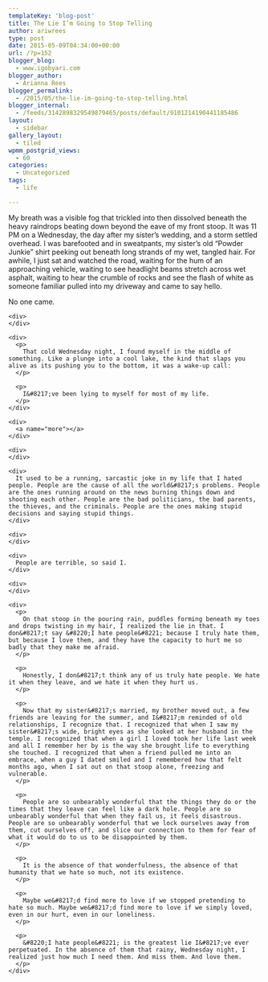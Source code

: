 ```yaml
---
templateKey: 'blog-post'
title: The Lie I’m Going to Stop Telling
author: ariwrees
type: post
date: 2015-05-09T04:34:00+00:00
url: /?p=152
blogger_blog:
  - www.igobyari.com
blogger_author:
  - Arianna Rees
blogger_permalink:
  - /2015/05/the-lie-im-going-to-stop-telling.html
blogger_internal:
  - /feeds/3142898329549879465/posts/default/9101214190441185486
layout:
  - sidebar
gallery_layout:
  - tiled
wpmm_postgrid_views:
  - 60
categories:
  - Uncategorized
tags:
  - life

---
```

<div dir="ltr" style="text-align: left;">
  <div style="clear: both;">
    My breath was a visible fog that trickled into then dissolved beneath the heavy raindrops beating down beyond the eave of my front stoop. It was 11 PM on a Wednesday, the day after my sister&#8217;s wedding, and a storm settled overhead. I was barefooted and in sweatpants, my sister&#8217;s old &#8220;Powder Junkie&#8221; shirt peeking out beneath long strands of my wet, tangled hair. For awhile, I just sat and watched the road, waiting for the hum of an approaching vehicle, waiting to see headlight beams stretch across wet asphalt, waiting to hear the crumble of rocks and see the flash of white as someone familiar pulled into my driveway and came to say hello.
  </div>
  
  <div>
  </div>
  
  <div>
    <p>
      No one came.
    </p>
    
    <div>
    </div>
    
    <div>
      <p>
        That cold Wednesday night, I found myself in the middle of something. Like a plunge into a cool lake, the kind that slaps you alive as its pushing you to the bottom, it was a wake-up call:
      </p>
      
      <p>
        I&#8217;ve been lying to myself for most of my life.
      </p>
    </div>
    
    <div>
      <a name="more"></a>
    </div>
    
    <div>
    </div>
    
    <div>
      It used to be a running, sarcastic joke in my life that I hated people. People are the cause of all the world&#8217;s problems. People are the ones running around on the news burning things down and shooting each other. People are the bad politicians, the bad parents, the thieves, and the criminals. People are the ones making stupid decisions and saying stupid things.
    </div>
    
    <div>
    </div>
    
    <div>
      People are terrible, so said I.
    </div>
    
    <div>
    </div>
    
    <div>
      <p>
        On that stoop in the pouring rain, puddles forming beneath my toes and drops twisting in my hair, I realized the lie in that. I don&#8217;t say &#8220;I hate people&#8221; because I truly hate them, but because I love them, and they have the capacity to hurt me so badly that they make me afraid.
      </p>
      
      <p>
        Honestly, I don&#8217;t think any of us truly hate people. We hate it when they leave, and we hate it when they hurt us.
      </p>
      
      <p>
        Now that my sister&#8217;s married, my brother moved out, a few friends are leaving for the summer, and I&#8217;m reminded of old relationships, I recognize that. I recognized that when I saw my sister&#8217;s wide, bright eyes as she looked at her husband in the temple. I recognized that when a girl I loved took her life last week and all I remember her by is the way she brought life to everything she touched. I recognized that when a friend pulled me into an embrace, when a guy I dated smiled and I remembered how that felt months ago, when I sat out on that stoop alone, freezing and vulnerable.
      </p>
      
      <p>
        People are so unbearably wonderful that the things they do or the times that they leave can feel like a dark hole. People are so unbearably wonderful that when they fail us, it feels disastrous. People are so unbearably wonderful that we lock ourselves away from them, cut ourselves off, and slice our connection to them for fear of what it would do to us to be disappointed by them.
      </p>
      
      <p>
        It is the absence of that wonderfulness, the absence of that humanity that we hate so much, not its existence.
      </p>
      
      <p>
        Maybe we&#8217;d find more to love if we stopped pretending to hate so much. Maybe we&#8217;d find more to love if we simply loved, even in our hurt, even in our loneliness.
      </p>
      
      <p>
        &#8220;I hate people&#8221; is the greatest lie I&#8217;ve ever perpetuated. In the absence of them that rainy, Wednesday night, I realized just how much I need them. And miss them. And love them.
      </p>
    </div>
  </div>
</div>